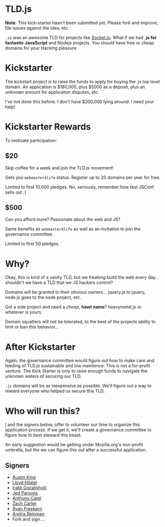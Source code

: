 # TLD.js
**Note:** This kick-starter hasn't been submitted yet. Please fork and improve, file issues against the idea, etc.

``.io`` was an awesome TLD for projects like [Socket.io](http://socket.io/). What if we had **.js for fantastic 
JavaScript** and Nodejs projects. You should have free or cheap domains for your Hacking pleasure.

# Kickstarter
The kickstart project is to raise the funds to apply for buying the .js top level domain. An application is $180,000,
plus $5000 as a deposit, plus an unknown amount for applicaiton disputes, etc.

I've not done this before. I don't have $200,000 lying around. I need your help!

# Kickstarter Rewards
To motivate participation:

## $20
Skip coffee for a week and join the TLD.js movement!

Gets you ``webmaster4life`` status. Register up to 20 domains per year for free.
 
Limited to first 10,000 pledges. No, seriously, remember how fast JSConf sells out ;)

## $500
Can you afford more? Passionate about the web and JS?

Same benefits as ``webmaster4life`` as well as an invitation to join the governance committee.

Limited to first 50 pledges.

# Why?
Okay, this is kind of a vanity TLD, but we freaking build the web every day... shouldn't we have a TLD that 
we JS hackers control?

Domains will be granted to their obvious owners... jquery.js to jquery, node.js goes to the node project, etc.

Got a side project and need a *cheap*, **hawt name**? heavymetal.js or whatever is yours.

Domain squatters will not be tolerated, to the best of the projects ability to limit or ban this behavior...

# After Kickstarter
Again, the governance committee would figure out how to make care and feeding of TLD.js sustainable
and low maintence. This is not a for-profit venture. The Kick Starter is only to raise enough funds
to navigate the unknown waters of securing our TLD.

``.js`` domains will be  as inexpensive as possible. We'll figure out a way to reward everyone who helped us 
secure this TLD.

# Who will run this?
[I](http://github.com/ozten) and the signers below, offer to volunteer our time to organize this applicaiton process. If we get it, we'll create a 
governance committee to figure how to best steward this beast.

An early suggestion would be getting under Mozilla.org's non-profit umbrella, but the we can 
figure this out after a successful application.

## Signers
* [Austin King](http://github.com/ozten)
* [Lloyd Hilaiel](https://github.com/lloyd)
* [Irakli Gozalishvili](https://github.com/Gozala)
* [Jed Parsons](https://github.com/jedp/)
* [Anthony Catel](https://github.com/paraboul/)
* [Zach Carter](https://github.com/zaach)
* [Ryan Freebern](https://github.com/rfreebern)
* [Andris Reinman](https://github.com/andris9)
* Fork and sign....

